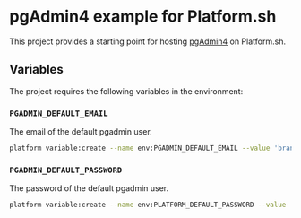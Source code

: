 # pgAdmin4 example for Platform.sh

This project provides a starting point for hosting [pgAdmin4](https://github.com/postgres/pgadmin4) on Platform.sh.

## Variables

The project requires the following variables in the environment:

### `PGADMIN_DEFAULT_EMAIL`

The email of the default pgadmin user.

```sh
platform variable:create --name env:PGADMIN_DEFAULT_EMAIL --value 'brandon@leblanc.codes' --no-wait --yes
```

### `PGADMIN_DEFAULT_PASSWORD`

The password of the default pgadmin user.

```sh
platform variable:create --name env:PLATFORM_DEFAULT_PASSWORD --value 'rrCsdojUzP3jPgs' --sensitive=true --no-wait --yes
```
